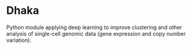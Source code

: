 # Dhaka
Python module applying deep learning to improve clustering and other analysis of single-cell genomic data (gene expression and copy number variation).
